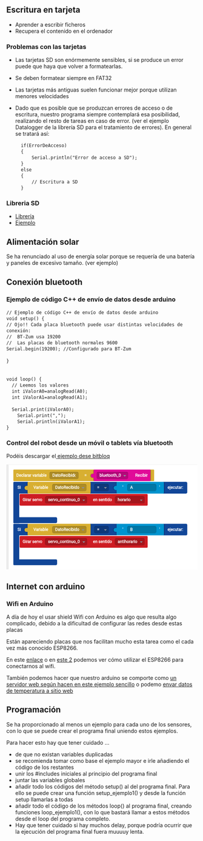 ## Escritura en tarjeta

* Aprender a escribir ficheros
* Recupera el contenido en el ordenador

### Problemas con las tarjetas

* Las tarjetas SD son enórmemente sensibles, si se produce un error puede que haya que volver a formatearlas.
* Se deben formatear siempre en FAT32
* Las tarjetas más antiguas suelen funcionar mejor porque utilizan menores velocidades
* Dado que es posible que se produzcan errores de acceso o de escritura, nuestro programa siempre contemplará esa posibilidad, realizando el resto de tareas en caso de error. (ver el ejemplo Datalogger de la librería SD para el tratamiento de errores). En general se tratará así:

		if(ErrorDeAcceso)
		{
			Serial.println("Error de acceso a SD");
		}
		else
		{
			// Escritura a SD
		}

### Libreria SD

* [Librería](http://arduino.cc/en/Reference/SD)
* [Ejemplo](https://github.com/sparkfun/microSD_Shield/blob/V_1.4/Firmware/SD_Datalogger/SD_Datalogger.ino)

## Alimentación solar

Se ha renunciado al uso de energía solar porque se requería de una batería y paneles de excesivo tamaño. (ver ejemplo)

## Conexión bluetooth

### Ejemplo de código C++ de envío de datos desde arduino


	// Ejemplo de código C++ de envío de datos desde arduino
	void setup() {
	// Ojo!! Cada placa bluetooth puede usar distintas velocidades de conexión:
	//  BT-Zum usa 19200
	//  Las placas de bluetooth normales 9600
	Serial.begin(19200); //Configurado para BT-Zum

	}


	void loop() {
	  // Leemos los valores
	  int iValorA0=analogRead(A0);
	  int iValorA1=analogRead(A1);

	  Serial.print(iValorA0);
		Serial.print(",");
		Serial.println(iValorA1);
	}

### Control del robot desde un móvil o tablets vía bluetooth

Podéis descargar el[ ejemplo dese bitbloq](http://bitbloq.bq.com/#/bloqsproject/546e2764e4b0bde006d0857e:a9e2f76e-2ef6-4467-b28f-1a570b0fbb1c)

![imag](./imagenes/ControlServoDesdeBluetooth.png)

## Internet con arduino

### Wifi en Arduino

A día de hoy el usar shield Wifi con Arduino es algo que resulta algo complicado, debido a la dificultad de configurar las redes desde estas placas

Están apareciendo placas que nos facilitan mucho esta tarea como el cada vez más conocido ESP8266.

En este [enlace](http://www.prometec.net/arduino-wifi/)
o en [este 2](http://www.leantec.es/blog/26_Como-conectar-Arduino-a-una-red-WIFi-con-el-m.html) podemos ver cómo utilizar el ESP8266 para conectarnos al wifi.

También podemos hacer que nuestro arduino se comporte como [un servidor web según hacen en este ejemplo sencillo](http://allaboutee.com/2014/12/30/esp8266-and-arduino-webserver/) o podemo [envar datos de temperatura a sitio web](http://www.instructables.com/id/ESP8266-Wifi-Temperature-Logger/)


## Programación

Se ha proporcionado al menos un ejemplo para cada uno de los sensores, con lo que se puede crear el programa final uniendo estos ejemplos.

Para hacer esto hay que tener cuidado ...
* de que no existan variables duplicadas
* se recomienda tomar como base el ejemplo mayor e irle añadiendo el código de los restantes
* unir los #includes iniciales al principio del programa final
* juntar las variables globales
* añadir todo los códigos del método setup() al del programa final. Para ello se puede crear una función setup_ejemplo1() y desde la función setup llamarlas a todas
* añadir todo el código de los métodos loop() al programa final, creando funciones loop_ejemplo1(), con lo que bastará llamar a estos métodos desde el loop del programa completo.
* Hay que tener cuidado si hay muchos delay, porque podría ocurrir que la ejecución del programa final fuera muuuuy lenta.
